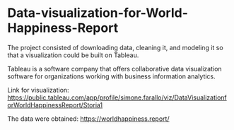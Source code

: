 # Data-visualization-for-World-Happiness-Report
The project consisted of downloading data, cleaning it, and modeling it so that a visualization could be built on Tableau.

Tableau is a software company that offers collaborative data visualization software for organizations working with business information analytics.

Link for visualization: https://public.tableau.com/app/profile/simone.farallo/viz/DataVisualizationforWorldHappinessReport/Storia1

The data were obtained: https://worldhappiness.report/
